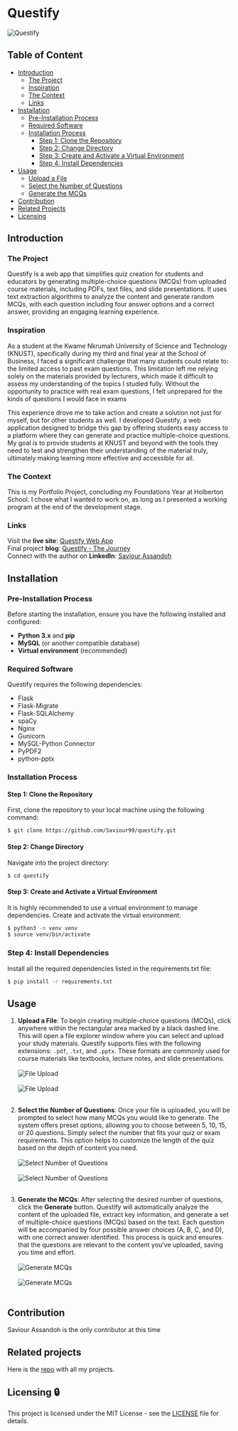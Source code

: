# Questify
![Questify](static/images/file7.png)

## Table of Content
- [Introduction](#introduction)
  - [The Project](#the-project)
  - [Inspiration](#inspiration)
  - [The Context](#the-context)
  - [Links](#links)
- [Installation](#installation)
  - [Pre-Installation Process](#pre-installation-process)
  - [Required Software](#required-software)
  - [Installation Process](#installation-process)
    - [Step 1: Clone the Repository](#step-1-clone-the-repository)
    - [Step 2: Change Directory](#step-2-change-directory)
    - [Step 3: Create and Activate a Virtual Environment](#step-3-create-and-activate-a-virtual-environment)
    - [Step 4: Install Dependencies](#step-4-install-dependencies)
- [Usage](#usage)
  - [Upload a File](#upload-a-file)
  - [Select the Number of Questions](#select-the-number-of-questions)
  - [Generate the MCQs](#generate-the-mcqs)
- [Contribution](#contribution)
- [Related Projects](#related-projects)
- [Licensing](#licensing)

## Introduction
 ### The Project
 Questify is a web app that simplifies quiz creation for students and educators by generating multiple-choice questions (MCQs) from uploaded course materials, including PDFs, text files, and slide presentations. It uses text extraction algorithms to analyze the content and generate random MCQs, with each question including four answer options and a correct answer, providing an engaging learning experience.
 <br />
 ### Inspiration
As a student at the Kwame Nkrumah University of Science and Technology (KNUST), specifically during my third and final year at the School of Business, I faced a significant challenge that many students could relate to: the limited access to past exam questions. This limitation left me relying solely on the materials provided by lecturers, which made it difficult to assess my understanding of the topics I studied fully. Without the opportunity to practice with real exam questions, I felt unprepared for the kinds of questions I would face in exams

This experience drove me to take action and create a solution not just for myself, but for other students as well. I developed Questify, a web application designed to bridge this gap by offering students easy access to a platform where they can generate and practice multiple-choice questions. My goal is to provide students at KNUST and beyond with the tools they need to test and strengthen their understanding of the material truly, ultimately making learning more effective and accessible for all.
<br />
 ### The Context
This is my Portfolio Project, concluding my Foundations Year at Holberton School. I chose what I wanted to work on, as long as I presented a working program at the end of the development stage.
<br />
### Links
Visit the **live site**: [Questify Web App](https://questify.saviourdela.tech/)
<br />
Final project **blog**: [Questify - The Journey](#)
<br />
Connect with the author on **LinkedIn**: [Saviour Assandoh](https://www.linkedin.com/in/saviour-assandoh/)
<br />
## Installation

### Pre-Installation Process

Before starting the installation, ensure you have the following installed and configured:

- **Python 3.x** and **pip**
- **MySQL** (or another compatible database)
- **Virtual environment** (recommended)

### Required Software

Questify requires the following dependencies:

- Flask
- Flask-Migrate
- Flask-SQLAlchemy
- spaCy
- Nginx
- Gunicorn
- MySQL-Python Connector
- PyPDF2
- python-pptx

### Installation Process

#### Step 1: Clone the Repository

First, clone the repository to your local machine using the following command:

```bash
$ git clone https://github.com/Saviour99/questify.git
```
#### Step 2: Change Directory

Navigate into the project directory:

```bash
$ cd questify
```

#### Step 3: Create and Activate a Virtual Environment

It is highly recommended to use a virtual environment to manage dependencies. Create and activate the virtual environment:

```bash
$ python3 -m venv venv
$ source venv/bin/activate
```
### Step 4: Install Dependencies
Install all the required dependencies listed in the requirements.txt file:

```bash
$ pip install -r requirements.txt
```

## Usage
1. **Upload a File**:
   To begin creating multiple-choice questions (MCQs), click anywhere within the rectangular area marked by a black dashed line. This will open a file explorer window where you can select and upload your study materials. Questify supports files with the following extensions: `.pdf`, `.txt`, and `.pptx`. These formats are commonly used for course materials like textbooks, lecture notes, and slide presentations.
   <br />
   <br />
   ![File Upload](static/images/file2.png)
   <br />
   <br />
   ![File Upload](static/images/file1.png)
   <br />
   <br />

3. **Select the Number of Questions**:
   Once your file is uploaded, you will be prompted to select how many MCQs you would like to generate. The system offers preset options, allowing you to choose between 5, 10, 15, or 20 questions. Simply select the number that fits your quiz or exam requirements. This option helps to customize the length of the quiz based on the depth of content you need.
   <br />
   <br />
   ![Select Number of Questions](static/images/file3.png)
   <br />
   <br />
   ![Select Number of Questions](static/images/file4.png)
   <br />
   <br />

5. **Generate the MCQs**:
   After selecting the desired number of questions, click the **Generate** button. Questify will automatically analyze the content of the uploaded file, extract key information, and generate a set of multiple-choice questions (MCQs) based on the text. Each question will be accompanied by four possible answer choices (A, B, C, and D), with one correct answer identified. This process is quick and ensures that the questions are relevant to the content you've uploaded, saving you time and effort.
   <br />
   <br />
   ![Generate MCQs](static/images/file5.png)
   <br />
   <br />
   ![Generate MCQs](static/images/file6.png)
   <br />
   <br />
## Contribution
Saviour Assandoh is the only contributor at this time

## Related projects
Here is the [repo](https://github.com/Saviour99/) with all my projects.

## Licensing 🔒
This project is licensed under the MIT License - see the [LICENSE](LICENSE) file for details.

